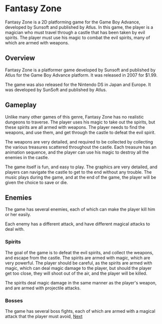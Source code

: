 # Fantasy Zone

Fantasy Zone is a 2D platforming game for the Game Boy Advance, developed by Sunsoft and published by Atlus. In this game, the player is a magician who must travel through a castle that has been taken by evil spirits. The player must use his magic to combat the evil spirits, many of which are armed with weapons.

## Overview

Fantasy Zone is a platformer game developed by Sunsoft and published by Atlus for the Game Boy Advance platform. It was released in 2007 for $1.99.

The game was also released for the Nintendo DS in Japan and Europe. It was developed by SunSoft and published by Atlus.

## Gameplay

Unlike many other games of this genre, Fantasy Zone has no realistic dungeons to traverse. The player uses his magic to take out the spirits, but these spirits are all armed with weapons. The player needs to find the weapons, and use them, and get through the castle to defeat the evil spirit.

The weapons are very detailed, and required to be collected by collecting the various treasures scattered throughout the castle. Each treasure has an animation sequence, and the player can use his magic to destroy all the enemies in the castle.

The game itself is fun, and easy to play. The graphics are very detailed, and players can navigate the castle to get to the end without any trouble. The music plays during the game, and at the end of the game, the player will be given the choice to save or die.

## Enemies

The game has several enemies, each of which can make the player kill him or her easily.

Each enemy has a different attack, and have different magical attacks to deal with.

### Spirits

The goal of the game is to defeat the evil spirits, and collect the weapons, and escape from the castle. The spirits are armed with magic, which are very powerful. The player should be careful, as the spirits are armed with magic, which can deal magic damage to the player, but should the player get too close, they will shoot out of the air, and the player will be killed.

The spirits deal magic damage in the same manner as the player's weapon, and are armed with projectile attacks.

### Bosses

The game has several boss fights, each of which are armed with a magical attack that the player must avoid,
[Next](81.md)